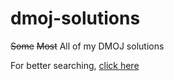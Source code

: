 # dmoj-solutions
~~Some~~ ~~Most~~ All of my DMOJ solutions

For better searching, [click here](http://plasmatic1.me/dmojsols/)
